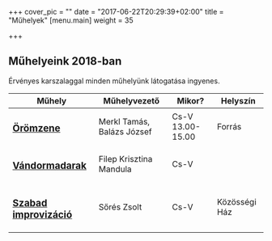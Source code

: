 +++
cover_pic = ""
date = "2017-06-22T20:29:39+02:00"
title = "Műhelyek"
[menu.main]
weight = 35

+++
<h2>Műhelyeink 2018-ban</h2>
<p>Érvényes karszalaggal minden műhelyünk látogatása ingyenes.</p>
<table class="table custom-table">
<thead>
<th>Műhely</th>
<th>Műhelyvezető</th>
<th>Mikor?</th>
<th>Helyszín</th>
</thead>
<tbody>
<tr>
  <td><h3><a href="artist/oromzene">Örömzene</a></h3></td>
  <td>Merkl Tamás, Balázs József</td>
  <td>Cs-V 13.00-15.00</td>
  <td>Forrás</td>
</tr>
  <tr>
  <td><h3><a href="artist/vandormadarak">Vándormadarak</a></h3></td>
  <td>Filep Krisztina Mandula</td>
  <td>Cs-V</td>
  <td></td>
</tr>
  <tr>
  <td><h3><a href="artist/szabad-improvizacio">Szabad improvizáció</a></h3></td>
  <td>Sőrés Zsolt</td>
  <td>Cs-V</td>
  <td>Közösségi Ház</td>
</tr>
</tbody>
</table>